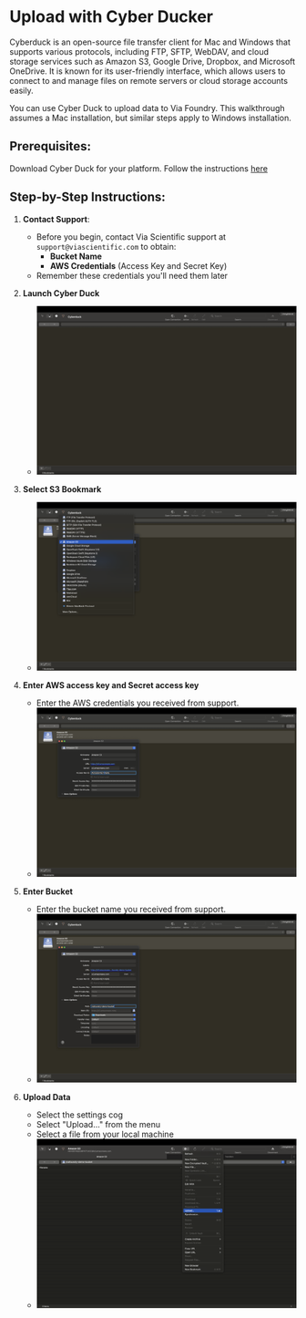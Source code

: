 # Upload with Cyber Ducker

Cyberduck is an open-source file transfer client for Mac and Windows that supports various protocols, including FTP, SFTP, WebDAV, and cloud storage services such as Amazon S3, Google Drive, Dropbox, and Microsoft OneDrive. It is known for its user-friendly interface, which allows users to connect to and manage files on remote servers or cloud storage accounts easily.

You can use Cyber Duck to upload data to Via Foundry. This walkthrough assumes a Mac installation, but similar steps apply to Windows installation.

## Prerequisites:

Download Cyber Duck for your platform. Follow the instructions [here](https://cyberduck.io/download/)

## Step-by-Step Instructions:

1. **Contact Support**:
     * Before you begin, contact Via Scientific support at `support@viascientific.com` to obtain:
         * **Bucket Name**
         * **AWS Credentials** (Access Key and Secret Key)
     * Remember these credentials you'll need them later

2. **Launch Cyber Duck**
    - ![image](../../images/data/cyber-1-duck-launch.png)
3. **Select S3 Bookmark**
    - ![image](../../images/data/cyber-2-select-mode.png)
4. **Enter AWS access key and Secret access key**
    - Enter the AWS credentials you received from support.
    - ![image](../../images/data/cyber-3-select-access.png)
5. **Enter Bucket**
    - Enter the bucket name you received from support.
    - ![image](../../images/data/cyber-4-enter-bucket.png)
6. **Upload Data**
    - Select the settings cog
    - Select "Upload..." from the menu
    - Select a file from your local machine
    - ![image](../../images/data/cyber-5-upload.png)
